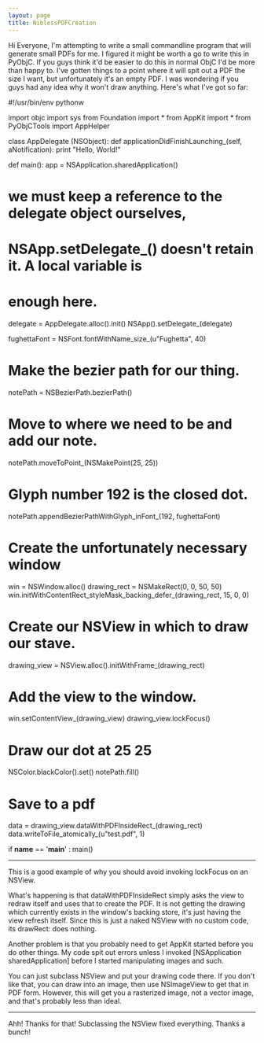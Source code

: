 ```yaml
---
layout: page
title: NiblessPDFCreation
---
```


Hi Everyone,
I'm attempting to write a small commandline program that will generate small PDFs for me.  I figured it might be worth a go to write this in PyObjC.  If you guys think it'd be easier to do this in normal ObjC I'd be more than happy to.  I've gotten things to a point where it will spit out a PDF the size I want, but unfortunately it's an empty PDF.  I was wondering if you guys had any idea why it won't draw anything.  Here's what I've got so far:
    
#!/usr/bin/env pythonw

import objc
import sys
from Foundation import *
from AppKit import *
from PyObjCTools import AppHelper

class AppDelegate (NSObject):
  def applicationDidFinishLaunching_(self, aNotification):
    print "Hello, World!"

def main():
  app = NSApplication.sharedApplication()
  # we must keep a reference to the delegate object ourselves,
  # NSApp.setDelegate_() doesn't retain it. A local variable is
  # enough here.
  delegate = AppDelegate.alloc().init()
  NSApp().setDelegate_(delegate)

  fughettaFont = NSFont.fontWithName_size_(u"Fughetta", 40)

  # Make the bezier path for our thing.
  notePath = NSBezierPath.bezierPath()

  # Move to where we need to be and add our note.
  notePath.moveToPoint_(NSMakePoint(25, 25))

  # Glyph number 192 is the closed dot.
  notePath.appendBezierPathWithGlyph_inFont_(192, fughettaFont)

  # Create the unfortunately necessary window
  win = NSWindow.alloc()
  drawing_rect = NSMakeRect(0, 0, 50, 50)
  win.initWithContentRect_styleMask_backing_defer_(drawing_rect, 15, 0, 0)

  # Create our NSView in which to draw our stave.
  drawing_view = NSView.alloc().initWithFrame_(drawing_rect)

  # Add the view to the window.
  win.setContentView_(drawing_view)
  drawing_view.lockFocus()

  # Draw our dot at 25 25
  NSColor.blackColor().set()
  notePath.fill()

  # Save to a pdf
  data = drawing_view.dataWithPDFInsideRect_(drawing_rect)
  data.writeToFile_atomically_(u"test.pdf", 1)

if __name__ == '__main__' : main()


----
This is a good example of why you should avoid invoking     lockFocus on an NSView.

What's happening is that     dataWithPDFInsideRect simply asks the view to redraw itself and uses that to create the PDF. It is not getting the drawing which currently exists in the window's backing store, it's just having the view refresh itself. Since this is just a naked NSView with no custom code, its     drawRect: does nothing.

Another problem is that you probably need to get AppKit started before you do other things. My code spit out errors unless I invoked     [NSApplication sharedApplication] before I started manipulating images and such.

You can just subclass NSView and put your drawing code there. If you don't like that, you can draw into an image, then use NSImageView to get that in PDF form. However, this will get you a rasterized image, not a vector image, and that's probably less than ideal.

----
Ahh!  Thanks for that!  Subclassing the NSView fixed everything.  Thanks a bunch!

